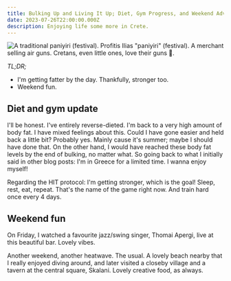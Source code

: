 ```yaml
---
title: Bulking Up and Living It Up; Diet, Gym Progress, and Weekend Adventures
date: 2023-07-26T22:00:00.000Z
description: Enjoying life some more in Crete.
---
```

![A traditional paniyiri (festival).](guns.jpg)
<span class="caption">Profitis Ilias "paniyiri" (festival). A  merchant selling air guns. Cretans, even little ones, love their guns 🔫.</span>

_TL;DR;_

* I'm getting fatter by the day. Thankfully, stronger too.
* Weekend fun.

## Diet and gym update

I'll be honest. I've entirely reverse-dieted. I'm back to a very high amount of body fat. I have mixed feelings about this. Could I have gone easier and held back a little bit? Probably yes. Mainly cause it's summer; maybe I should have done that. On the other hand, I would have reached these body fat levels by the end of bulking, no matter what. So going back to what I initially said in other blog posts: I'm in Greece for a limited time. I wanna enjoy myself!

Regarding the HIT protocol: I'm getting stronger, which is the goal! Sleep, rest, eat, repeat. That's the name of the game right now. And train hard once every 4 days.

## Weekend fun

On Friday, I watched a favourite jazz/swing singer, Thomai Apergi, live at this beautiful bar. Lovely vibes.

Another weekend, another heatwave. The usual. A lovely beach nearby that I really enjoyed diving around, and later visited a closeby village and a tavern at the central square, Skalani. Lovely creative food, as always.  
